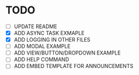# TODO
- [ ] UPDATE README
- [X] ADD ASYNC TASK EXMAPLE
- [X] ADD LOGGING IN OTHER FILES
- [ ] ADD MODAL EXAMPLE
- [ ] ADD VIEW/BUTTON/DROPDOWN EXAMPLE
- [ ] ADD HELP COMMAND
- [ ] ADD EMBED TEMPLATE FOR ANNOUNCEMENTS
